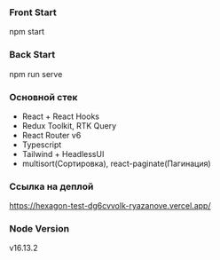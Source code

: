 ### Front Start
npm start

### Back Start
npm run serve


 ### Основной стек
- React + React Hooks
- Redux Toolkit, RTK Query
- React Router v6
- Typescript
- Tailwind + HeadlessUI
- multisort(Сортировка), react-paginate(Пагинация)

### Ссылка на деплой
https://hexagon-test-dg6cvvolk-ryazanove.vercel.app/

### Node Version
v16.13.2
